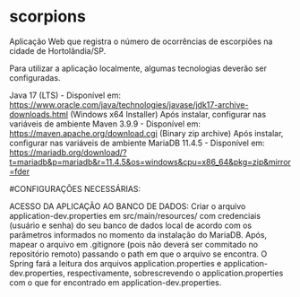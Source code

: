 # scorpions
Aplicação Web que registra o número de ocorrências de escorpiões na cidade de Hortolândia/SP.

Para utilizar a aplicação localmente, algumas tecnologias deverão ser configuradas.

Java 17 (LTS) - Disponível em: https://www.oracle.com/java/technologies/javase/jdk17-archive-downloads.html (Windows x64 Installer)
	Após instalar, configurar nas variáveis de ambiente
Maven 3.9.9 - Disponível em: https://maven.apache.org/download.cgi (Binary zip archive)
	Após instalar, configurar nas variáveis de ambiente
MariaDB 11.4.5 - Disponível em:  https://mariadb.org/download/?t=mariadb&p=mariadb&r=11.4.5&os=windows&cpu=x86_64&pkg=zip&mirror=fder


#CONFIGURAÇÕES NECESSÁRIAS:

ACESSO DA APLICAÇÃO AO BANCO DE DADOS:
Criar o arquivo application-dev.properties em src/main/resources/ com credenciais (usuário e senha) do seu banco de dados local de acordo com os parâmetros informados no momento da instalação do MariaDB. 
Após, mapear o arquivo em .gitignore (pois não deverá ser commitado no repositório remoto) passando o path em que o arquivo se encontra.
O Spring fará a leitura dos arquivos application.properties e application-dev.properties, respectivamente, sobrescrevendo o application.properties com o que for encontrado em application-dev.properties.